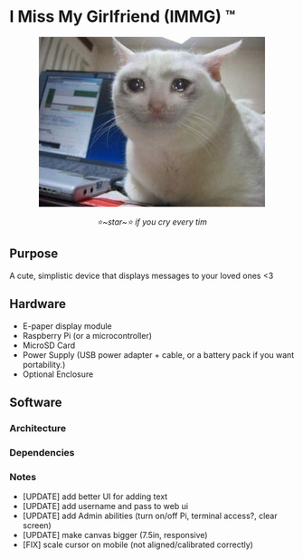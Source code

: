 # I Miss My Girlfriend (IMMG) ™
<p align="center"><img alt="AeroPi" src="kit.jpeg" width="400"></p>
<p align="center"><em>⭐~star~⭐ if you cry every tim</em></p>

## Purpose
A cute, simplistic device that displays messages to your loved ones <3

## Hardware
* E-paper display module
* Raspberry Pi (or a microcontroller)
* MicroSD Card
* Power Supply (USB power adapter + cable, or a battery pack if you want portability.)
* Optional Enclosure

## Software
### Architecture

### Dependencies

### Notes
- [UPDATE] add better UI for adding text
- [UPDATE] add username and pass to web ui
- [UPDATE] add Admin abilities (turn on/off Pi, terminal access?, clear screen)
- [UPDATE] make canvas bigger (7.5in, responsive)
- [FIX] scale cursor on mobile (not aligned/calibrated correctly)